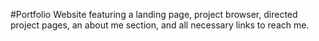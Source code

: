 #Portfolio Website featuring a landing page, project browser, directed project pages, an about me section, and all necessary links to reach me.

